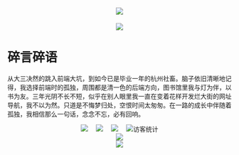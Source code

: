 <!-- 打字动效 -->
<h1 align="center">
  <a href="https://sunguoqi.com/">
    <img src="https://readme-typing-svg.herokuapp.com/?lines=console.log('森林覆盖的岛屿花开遍地美好都将与约而至')&center=true&size=14">
  </a>
</h1>

<!-- 敲代码的图片 -->
<div align="center" ><img order-radius="100px" src="https://cdn.jsdelivr.net/gh/sun0225SUN/photos/images/202108300019556.gif"/></div>

<!-- 碎言碎语 -->
# 碎言碎语

<p>从大三决然的跳入前端大坑，到如今已是毕业一年的杭州社畜。脑子依旧清晰地记得，我选择前端时的孤独，周围都是清一色的后端方向，图书馆里我与灯为伴，以书为友。三年光阴不长不短，似乎在别人眼里我一直在变着花样开发烂大街的网址导航，我不以为然。只道是不悔梦归处，空恨时间太匆匆。在一路的成长中伴随着孤独，我相信那么一句话，念念不忘，必有回响。</p>

<!-- 个人资料徽标 -->
<div align="center">
  <a href="http://huasen.cc/"><img src="https://img.shields.io/badge/website-%E4%B8%AA%E4%BA%BA%E7%BD%91%E7%AB%99-blue"></a>&emsp;
  <a href="https://blog.csdn.net/L184820911/"><img src="https://img.shields.io/badge/CSDN-%E5%8D%9A%E5%AE%A2-c32136"></a>&emsp;
  <a href="https://space.bilibili.com/241546158/"><img src="https://img.shields.io/badge/bilibili-B%E7%AB%99-ff69b4"></a>&emsp;
  <img src="https://visitor-badge.glitch.me/badge?page_id=huasenjio" alt="访客统计" />
</div>

<!-- banner -->
<div align="center"><img src="https://cdn.jsdelivr.net/gh/sun0225SUN/photos/images/202110311924844.png" /></div>

<!-- 展示项目 -->
<div align="center">
  <!-- <a href="">
    <img src="https://github-readme-stats.vercel.app/api/pin/?username=huasenjio&repo=huasen-portal&theme=dark&bg_color=0d1117&hide_border=true" />
  </a> -->
  <!-- <a href="">
    <img src="https://github-readme-stats.vercel.app/api/pin/?username=huasenjio&repo=huasenjio&theme=dark&bg_color=0d1117&hide_border=true" />
  </a> -->
</div>

<!-- 访客图 -->
<div align="center"> <img src="https://activity-graph.herokuapp.com/graph?username=huasenjio&theme=xcode" /> </div>


